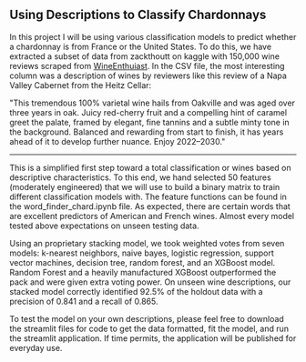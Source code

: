 ## Using Descriptions to Classify Chardonnays

In this project I will be using various classification models to predict whether a chardonnay is from France or the United States. To do this, we have extracted a subset of data from zackthoutt on kaggle with 150,000 wine reviews scraped from [WineEnthuiast](https://www.wineenthusiast.com). In the CSV file, the most interesting column was a description of wines by reviewers like this review of a Napa Valley Cabernet from the Heitz Cellar:

"This tremendous 100% varietal wine hails from Oakville and was aged over three years in oak. Juicy red-cherry fruit and a compelling hint of caramel greet the palate, framed by elegant, fine tannins and a subtle minty tone in the background. Balanced and rewarding from start to finish, it has years ahead of it to develop further nuance. Enjoy 2022–2030."

---

This is a simplified first step toward a total classification or wines based on descriptive characteristics. To this end, we hand selected 50 features (moderately engineered) that we will use to build a binary matrix to train different classification models with. The feature functions can be found in the word_finder_chard.ipynb file. As expected, there are certain words that are excellent predictors of American and French wines. Almost every model tested above expectations on unseen testing data. 

Using an proprietary stacking model, we took weighted votes from seven models: k-nearest neighbors, naive bayes, logistic regression, support vector machines, decision tree, random forest, and an XGBoost model. Random Forest and a heavily manufactured XGBoost outperformed the pack and were given extra voting power. On unseen wine descriptions, our stacked model correctly identified 92.5% of the holdout data with a precision of 0.841 and a recall of 0.865. 

To test the model on your own descriptions, please feel free to download the streamlit files for code to get the data formatted, fit the model, and run the streamlit application. If time permits, the application will be published for everyday use.







